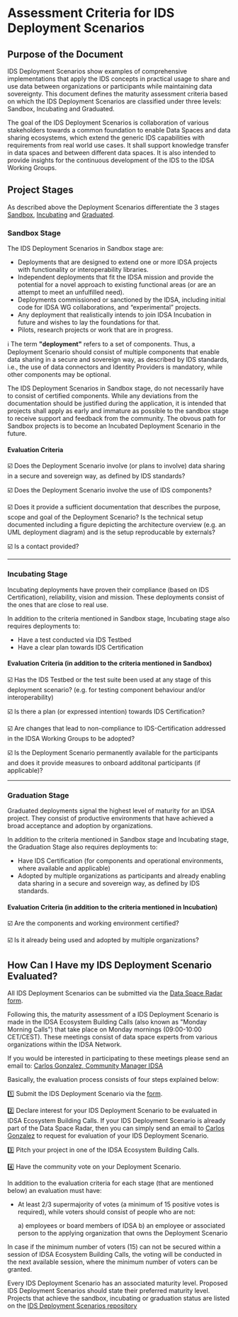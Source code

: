 # Assessment Criteria for IDS Deployment Scenarios

## Purpose of the Document

IDS Deployment Scenarios show examples of comprehensive implementations that apply the IDS concepts in practical usage to share and use data between organizations or participants while maintaining data sovereignty. This document defines the maturity assessment criteria based on which the IDS Deployment Scenarios are classified under three levels: Sandbox, Incubating and Graduated.

The goal of the IDS Deployment Scenarios is collaboration of various stakeholders towards a common foundation to enable Data Spaces and data sharing ecosystems, which extend the generic IDS capabilities with requirements from real world use cases. It shall support knowledge transfer in data spaces and between different data spaces. It is also intended to provide insights for the continuous development of the IDS to the IDSA Working Groups.

## Project Stages

As described above the Deployment Scenarios differentiate the 3 stages [Sandbox](#sandbox-stage), [Incubating](#incubating-stage) and [Graduated](#graduation-stage).

### Sandbox Stage

The IDS Deployment Scenarios in Sandbox stage are:

- Deployments that are designed to extend one or more IDSA projects with functionality or interoperability libraries.
- Independent deployments that fit the IDSA mission and provide the potential for a novel approach to existing functional areas (or are an attempt to meet an unfulfilled need).
- Deployments commissioned or sanctioned by the IDSA, including initial code for IDSA WG collaborations, and “experimental” projects.
- Any deployment that realistically intends to join IDSA Incubation in future and wishes to lay the foundations for that.
- Pilots, research projects or work that are in progress.

:information_source: The term **"deployment"** refers to a set of components. Thus, a Deployment Scenario should consist of multiple components that enable data sharing in a secure and sovereign way, as described by IDS standards, i.e., the use of data connectors and Identity Providers is mandatory, while other components may be optional.

The IDS Deployment Scenarios in Sandbox stage, do not necessarily have to consist of certified components. While any deviations from the documentation should be justified during the application, it is intended that projects shall apply as early and immature as possible to the sandbox stage to receive support and feedback from the community.
The obvous path for Sandbox projects is to become an Incubated Deployment Scenario in the future.

#### Evaluation Criteria

:ballot_box_with_check: Does the Deployment Scenario involve (or plans to involve) data sharing in a secure and sovereign way, as defined by IDS standards?

:ballot_box_with_check: Does the Deployment Scenario involve the use of IDS components?  

:ballot_box_with_check: Does it provide a sufficient documentation that describes the purpose, scope and goal of the Deployment Scenario? Is the technical setup documented including a figure depicting the architecture overview (e.g. an UML deployment diagram) and is the setup reproducable by externals?

:ballot_box_with_check: Is a contact provided?

---

### Incubating Stage

Incubating deployments have proven their compliance (based on IDS Certification), reliability, vision and mission. These deployments consist of the ones that are close to real use.

In addition to the criteria mentioned in Sandbox stage, Incubating stage also requires deployments to:  

- Have a test conducted via IDS Testbed
- Have a clear plan towards IDS Certification

#### Evaluation Criteria (in addition to the criteria mentioned in Sandbox)

:ballot_box_with_check: Has the IDS Testbed or the test suite been used at any stage of this deployment scenario? (e.g. for testing component behaviour and/or interoperability)

:ballot_box_with_check: Is there a plan (or expressed intention) towards IDS Certification?

:ballot_box_with_check: Are changes that lead to non-compliance to IDS-Certification addressed in the IDSA Working Groups to be adopted?

:ballot_box_with_check: Is the Deployment Scenario permanently available for the participants and does it provide measures to onboard additonal participants (if applicable)?

---

### Graduation Stage

Graduated deployments signal the highest level of maturity for an IDSA project. They consist of productive environments that have achieved a broad acceptance and adoption by organizations.

In addition to the criteria mentioned in Sandbox stage and Incubating stage, the Graduation Stage also requires deployments to:  

- Have IDS Certification (for components and operational environments, where available and applicable)
- Adopted by multiple organizations as participants and already enabling data sharing in a secure and sovereign way, as defined by IDS standards.

#### Evaluation Criteria (in addition to the criteria mentioned in Incubation)

:ballot_box_with_check: Are the components and working environment certified?

:ballot_box_with_check: Is it already being used and adopted by multiple organizations?

## How Can I Have my IDS Deployment Scenario Evaluated?

All IDS Deployment Scenarios can be submitted via the [Data Space Radar form](https://forms.office.com/Pages/ResponsePage.aspx?id=NNZGs_usx0K9RPFVfuibG3WVHeFvj2hHgjU7ZCgshUhUMExMOTdCWDNMSERJTjlIUlRKMVc0QTUxMCQlQCN0PWcu).

Following this, the maturity assessment of a IDS Deployment Scenario is made in the IDSA Ecosystem Building Calls (also known as "Monday Morning Calls") that take place on Monday mornings (09:00-10:00 CET/CEST). These meetings consist of data space experts from various organizations within the IDSA Network.

If you would be interested in participating to these meetings please send an email to: [Carlos Gonzalez, Community Manager IDSA](mailto:carlos.gonzalez@internationaldataspaces.org)

Basically, the evaluation process consists of four steps explained below:

:one: Submit the IDS Deployment Scenario via the [form](https://forms.office.com/Pages/ResponsePage.aspx?id=NNZGs_usx0K9RPFVfuibG3WVHeFvj2hHgjU7ZCgshUhUMExMOTdCWDNMSERJTjlIUlRKMVc0QTUxMCQlQCN0PWcu).

:two: Declare interest for your IDS Deployment Scenario to be evaluated in IDSA Ecosystem Building Calls. If your IDS Deployment Scenario is already part of the Data Space Radar, then you can simply send an email to [Carlos Gonzalez](mailto:carlos.gonzalez@internationaldataspaces.org) to request for evaluation of your IDS Deployment Scenario.

:three: Pitch your project in one of the IDSA Ecosystem Building Calls.

:four: Have the community vote on your Deployment Scenario.

In addition to the evaluation criteria for each stage (that are mentioned below) an evaluation must have:

- At least 2/3 supermajority of votes (a minimum of 15 positive votes is required), while
voters should consist of people who are not:

  a) employees or board members of IDSA
  b) an employee or associated person to the applying organization that owns the Deployment Scenario

In case if the minimum number of voters (15) can not be secured within a session of IDSA Ecosystem Building Calls, the voting will be conducted in the next available session, where the minimum number of voters can be granted.

Every IDS Deployment Scenario has an associated maturity level. Proposed IDS Deployment Scenarios should state their preferred maturity level.
Projects that achieve the sandbox, incubating or graduation status are listed on the [IDS Deployment Scenarios repository](https://github.com/International-Data-Spaces-Association/IDS-Deployment-Scenarios)
